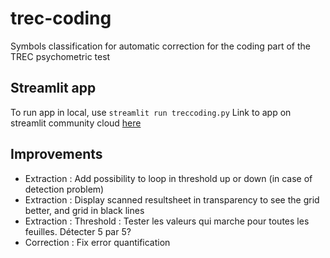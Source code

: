 # trec-coding
Symbols classification for automatic correction for the coding part of the TREC psychometric test

## Streamlit app

To run app in local, use ``streamlit run treccoding.py``
Link to app on streamlit community cloud [here](https://trec-coding.streamlit.app/)

## Improvements

* Extraction : Add possibility to loop in threshold up or down (in case of detection problem)
* Extraction : Display scanned resultsheet in transparency to see the grid better, and grid in black lines
* Extraction : Threshold : Tester les valeurs qui marche pour toutes les feuilles. Détecter 5 par 5?
* Correction : Fix error quantification